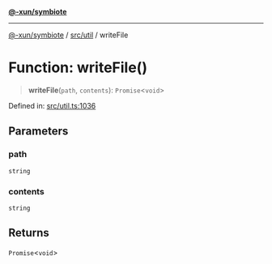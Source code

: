 [**@-xun/symbiote**](../../../README.md)

***

[@-xun/symbiote](../../../README.md) / [src/util](../README.md) / writeFile

# Function: writeFile()

> **writeFile**(`path`, `contents`): `Promise`\<`void`\>

Defined in: [src/util.ts:1036](https://github.com/Xunnamius/symbiote/blob/559506ed93a747d618979a74bc2b1db446959ba9/src/util.ts#L1036)

## Parameters

### path

`string`

### contents

`string`

## Returns

`Promise`\<`void`\>
